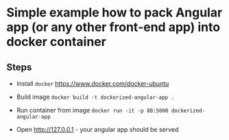 # Simple example how to pack Angular app (or any other front-end app) into docker container

## Steps

- Install `docker` https://www.docker.com/docker-ubuntu

- Build image `docker build -t dockerized-angular-app .`

- Run container from image `docker run -it -p 80:5000 dockerized-angular-app`

- Open http://127.0.0.1 - your angular app should be served

